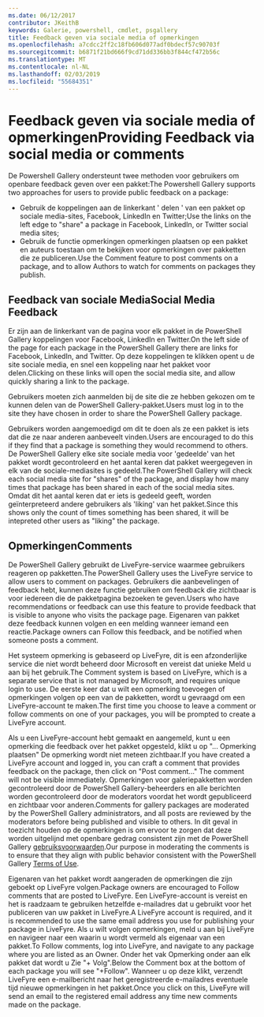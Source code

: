 ```yaml
---
ms.date: 06/12/2017
contributor: JKeithB
keywords: Galerie, powershell, cmdlet, psgallery
title: Feedback geven via sociale media of opmerkingen
ms.openlocfilehash: a7cdcc2ff2c18fb606d077adf0bdecf57c90703f
ms.sourcegitcommit: b6871f21bd666f9cd71dd336bb3f844cf472b56c
ms.translationtype: MT
ms.contentlocale: nl-NL
ms.lasthandoff: 02/03/2019
ms.locfileid: "55684351"
---
```

# <a name="providing-feedback-via-social-media-or-comments"></a><span data-ttu-id="d8a1d-103">Feedback geven via sociale media of opmerkingen</span><span class="sxs-lookup"><span data-stu-id="d8a1d-103">Providing Feedback via social media or comments</span></span>

<span data-ttu-id="d8a1d-104">De Powershell Gallery ondersteunt twee methoden voor gebruikers om openbare feedback geven over een pakket:</span><span class="sxs-lookup"><span data-stu-id="d8a1d-104">The Powershell Gallery supports two approaches for users to provide public feedback on a package:</span></span>

- <span data-ttu-id="d8a1d-105">Gebruik de koppelingen aan de linkerkant ' delen ' van een pakket op sociale media-sites, Facebook, LinkedIn en Twitter;</span><span class="sxs-lookup"><span data-stu-id="d8a1d-105">Use the links on the left edge to "share" a package in Facebook, LinkedIn, or Twitter social media sites;</span></span>
- <span data-ttu-id="d8a1d-106">Gebruik de functie opmerkingen opmerkingen plaatsen op een pakket en auteurs toestaan om te bekijken voor opmerkingen over pakketten die ze publiceren.</span><span class="sxs-lookup"><span data-stu-id="d8a1d-106">Use the Comment feature to post comments on a package, and to allow Authors to watch for comments on packages they publish.</span></span>

## <a name="social-media-feedback"></a><span data-ttu-id="d8a1d-107">Feedback van sociale Media</span><span class="sxs-lookup"><span data-stu-id="d8a1d-107">Social Media Feedback</span></span>

<span data-ttu-id="d8a1d-108">Er zijn aan de linkerkant van de pagina voor elk pakket in de PowerShell Gallery koppelingen voor Facebook, LinkedIn en Twitter.</span><span class="sxs-lookup"><span data-stu-id="d8a1d-108">On the left side of the page for each package in the PowerShell Gallery there are links for Facebook, LinkedIn, and Twitter.</span></span>
<span data-ttu-id="d8a1d-109">Op deze koppelingen te klikken opent u de site sociale media, en snel een koppeling naar het pakket voor delen.</span><span class="sxs-lookup"><span data-stu-id="d8a1d-109">Clicking on these links will open the social media site, and allow quickly sharing a link to the package.</span></span>

<span data-ttu-id="d8a1d-110">Gebruikers moeten zich aanmelden bij de site die ze hebben gekozen om te kunnen delen van de PowerShell Gallery-pakket.</span><span class="sxs-lookup"><span data-stu-id="d8a1d-110">Users must log in to the site they have chosen in order to share the PowerShell Gallery package.</span></span>

<span data-ttu-id="d8a1d-111">Gebruikers worden aangemoedigd om dit te doen als ze een pakket is iets dat die ze naar anderen aanbeveelt vinden.</span><span class="sxs-lookup"><span data-stu-id="d8a1d-111">Users are encouraged to do this if they find that a package is something they would recommend to others.</span></span>
<span data-ttu-id="d8a1d-112">De PowerShell Gallery elke site sociale media voor 'gedeelde' van het pakket wordt gecontroleerd en het aantal keren dat pakket weergegeven in elk van de sociale-mediasites is gedeeld.</span><span class="sxs-lookup"><span data-stu-id="d8a1d-112">The PowerShell Gallery will check each social media site for "shares" of the package, and display how many times that package has been shared in each of the social media sites.</span></span>
<span data-ttu-id="d8a1d-113">Omdat dit het aantal keren dat er iets is gedeeld geeft, worden geïnterpreteerd andere gebruikers als 'liking' van het pakket.</span><span class="sxs-lookup"><span data-stu-id="d8a1d-113">Since this shows only the count of times something has been shared, it will be intepreted other users as "liking" the package.</span></span>


## <a name="comments"></a><span data-ttu-id="d8a1d-114">Opmerkingen</span><span class="sxs-lookup"><span data-stu-id="d8a1d-114">Comments</span></span>

<span data-ttu-id="d8a1d-115">De PowerShell Gallery gebruikt de LiveFyre-service waarmee gebruikers reageren op pakketten.</span><span class="sxs-lookup"><span data-stu-id="d8a1d-115">The PowerShell Gallery uses the LiveFyre service to allow users to comment on packages.</span></span>
<span data-ttu-id="d8a1d-116">Gebruikers die aanbevelingen of feedback hebt, kunnen deze functie gebruiken om feedback die zichtbaar is voor iedereen die de pakketpagina bezoeken te geven.</span><span class="sxs-lookup"><span data-stu-id="d8a1d-116">Users who have recommendations or feedback can use this feature to provide feedback that is visible to anyone who visits the package page.</span></span>
<span data-ttu-id="d8a1d-117">Eigenaren van pakket deze feedback kunnen volgen en een melding wanneer iemand een reactie.</span><span class="sxs-lookup"><span data-stu-id="d8a1d-117">Package owners can Follow this feedback, and be notified when someone posts a comment.</span></span>

<span data-ttu-id="d8a1d-118">Het systeem opmerking is gebaseerd op LiveFyre, dit is een afzonderlijke service die niet wordt beheerd door Microsoft en vereist dat unieke Meld u aan bij het gebruik.</span><span class="sxs-lookup"><span data-stu-id="d8a1d-118">The Comment system is based on LiveFyre, which is a separate service that is not managed by Microsoft, and requires unique login to use.</span></span>
<span data-ttu-id="d8a1d-119">De eerste keer dat u wilt een opmerking toevoegen of opmerkingen volgen op een van de pakketten, wordt u gevraagd om een LiveFyre-account te maken.</span><span class="sxs-lookup"><span data-stu-id="d8a1d-119">The first time you choose to leave a comment or follow comments on one of your packages, you will be prompted to create a LiveFyre account.</span></span>

<span data-ttu-id="d8a1d-120">Als u een LiveFyre-account hebt gemaakt en aangemeld, kunt u een opmerking die feedback over het pakket opgesteld, klikt u op "... Opmerking plaatsen" De opmerking wordt niet meteen zichtbaar.</span><span class="sxs-lookup"><span data-stu-id="d8a1d-120">If you have created a LiveFyre account and logged in, you can craft a comment that provides feedback on the package, then click on "Post comment..." The comment will not be visible immediately.</span></span>
<span data-ttu-id="d8a1d-121">Opmerkingen voor galeriepakketten worden gecontroleerd door de PowerShell Gallery-beheerders en alle berichten worden gecontroleerd door de moderators voordat het wordt gepubliceerd en zichtbaar voor anderen.</span><span class="sxs-lookup"><span data-stu-id="d8a1d-121">Comments for gallery packages are moderated by the PowerShell Gallery administrators, and all posts are reviewed by the moderators before being published and visible to others.</span></span>
<span data-ttu-id="d8a1d-122">In dit geval in toezicht houden op de opmerkingen is om ervoor te zorgen dat deze worden uitgelijnd met openbare gedrag consistent zijn met de PowerShell Gallery [gebruiksvoorwaarden](https://www.powershellgallery.com/policies/Terms).</span><span class="sxs-lookup"><span data-stu-id="d8a1d-122">Our purpose in moderating the comments is to ensure that they align with public behavior consistent with the PowerShell Gallery [Terms of Use](https://www.powershellgallery.com/policies/Terms).</span></span>

<span data-ttu-id="d8a1d-123">Eigenaren van het pakket wordt aangeraden de opmerkingen die zijn geboekt op LiveFyre volgen.</span><span class="sxs-lookup"><span data-stu-id="d8a1d-123">Package owners are encouraged to Follow comments that are posted to LiveFyre.</span></span>
<span data-ttu-id="d8a1d-124">Een LiveFyre-account is vereist en het is raadzaam te gebruiken hetzelfde e-mailadres dat u gebruikt voor het publiceren van uw pakket in LiveFyre.</span><span class="sxs-lookup"><span data-stu-id="d8a1d-124">A LiveFyre account is required, and it is recommended to use the same email address you use for publishing your package in LiveFyre.</span></span>
<span data-ttu-id="d8a1d-125">Als u wilt volgen opmerkingen, meld u aan bij LiveFyre en navigeer naar een waarin u wordt vermeld als eigenaar van een pakket.</span><span class="sxs-lookup"><span data-stu-id="d8a1d-125">To Follow comments, log into LiveFyre, and navigate to any package where you are listed as an Owner.</span></span>
<span data-ttu-id="d8a1d-126">Onder het vak Opmerking onder aan elk pakket dat wordt u Zie "+ Volg".</span><span class="sxs-lookup"><span data-stu-id="d8a1d-126">Below the Comment box at the bottom of each package you will see "+Follow".</span></span>
<span data-ttu-id="d8a1d-127">Wanneer u op deze klikt, verzendt LiveFyre een e-mailbericht naar het geregistreerde e-mailadres eventuele tijd nieuwe opmerkingen in het pakket.</span><span class="sxs-lookup"><span data-stu-id="d8a1d-127">Once you click on this, LiveFyre will send an email to the registered email address any time new comments made on the package.</span></span>

